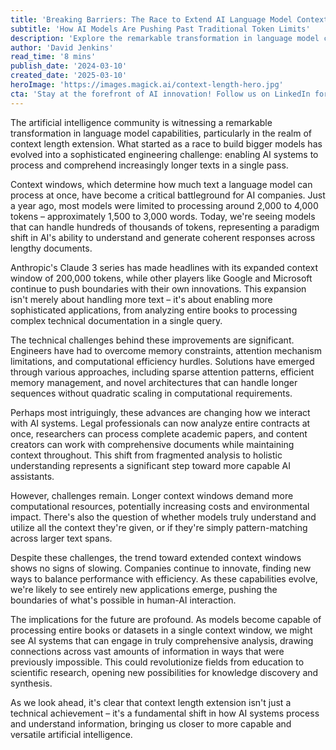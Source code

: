 ```yaml
---
title: 'Breaking Barriers: The Race to Extend AI Language Model Context Windows'
subtitle: 'How AI Models Are Pushing Past Traditional Token Limits'
description: 'Explore the remarkable transformation in language model capabilities as AI models extend context windows, allowing for more sophisticated applications and comprehensive text processing. Discover how this evolution is reshaping human-AI interaction.'
author: 'David Jenkins'
read_time: '8 mins'
publish_date: '2024-03-10'
created_date: '2025-03-10'
heroImage: 'https://images.magick.ai/context-length-hero.jpg'
cta: 'Stay at the forefront of AI innovation! Follow us on LinkedIn for daily updates on breakthrough developments in artificial intelligence and join a community of forward-thinking professionals shaping the future of technology.'
---
```


The artificial intelligence community is witnessing a remarkable transformation in language model capabilities, particularly in the realm of context length extension. What started as a race to build bigger models has evolved into a sophisticated engineering challenge: enabling AI systems to process and comprehend increasingly longer texts in a single pass.

Context windows, which determine how much text a language model can process at once, have become a critical battleground for AI companies. Just a year ago, most models were limited to processing around 2,000 to 4,000 tokens – approximately 1,500 to 3,000 words. Today, we're seeing models that can handle hundreds of thousands of tokens, representing a paradigm shift in AI's ability to understand and generate coherent responses across lengthy documents.

Anthropic's Claude 3 series has made headlines with its expanded context window of 200,000 tokens, while other players like Google and Microsoft continue to push boundaries with their own innovations. This expansion isn't merely about handling more text – it's about enabling more sophisticated applications, from analyzing entire books to processing complex technical documentation in a single query.

The technical challenges behind these improvements are significant. Engineers have had to overcome memory constraints, attention mechanism limitations, and computational efficiency hurdles. Solutions have emerged through various approaches, including sparse attention patterns, efficient memory management, and novel architectures that can handle longer sequences without quadratic scaling in computational requirements.

Perhaps most intriguingly, these advances are changing how we interact with AI systems. Legal professionals can now analyze entire contracts at once, researchers can process complete academic papers, and content creators can work with comprehensive documents while maintaining context throughout. This shift from fragmented analysis to holistic understanding represents a significant step toward more capable AI assistants.

However, challenges remain. Longer context windows demand more computational resources, potentially increasing costs and environmental impact. There's also the question of whether models truly understand and utilize all the context they're given, or if they're simply pattern-matching across larger text spans.

Despite these challenges, the trend toward extended context windows shows no signs of slowing. Companies continue to innovate, finding new ways to balance performance with efficiency. As these capabilities evolve, we're likely to see entirely new applications emerge, pushing the boundaries of what's possible in human-AI interaction.

The implications for the future are profound. As models become capable of processing entire books or datasets in a single context window, we might see AI systems that can engage in truly comprehensive analysis, drawing connections across vast amounts of information in ways that were previously impossible. This could revolutionize fields from education to scientific research, opening new possibilities for knowledge discovery and synthesis.

As we look ahead, it's clear that context length extension isn't just a technical achievement – it's a fundamental shift in how AI systems process and understand information, bringing us closer to more capable and versatile artificial intelligence.